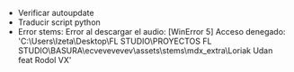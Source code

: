 - Verificar autoupdate
- Traducir script python
- Error stems: Error al descargar el audio: [WinError 5] Acceso denegado: 'C:\\Users\\Izeta\\Desktop\\FL STUDIO\\PROYECTOS FL STUDIO\\BASURA\\ecvevevevev\\assets\\stems\\mdx_extra\\Loriak Udan feat Rodol VX'
